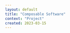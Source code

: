 ```yaml
---
layout: default
title: "Composable Software"
context: "Project"
created: 2023-03-15
---
```


<!--

What to write?

This should ideally be the "homepage" for this larger overall umbrella project — not just for others to be able to explore, but possibly also for myself. This is my research hub and place of documentation for this project, a place from which I will link out to various individual explorations, ideas, and visions.

I also want to pull in my tech-tree here for sure...

-->